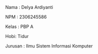 Nama : Delya Ardiyanti

NPM : 2306245586

Kelas : PBP A

Hobi: Tidur

Jurusan : Ilmu Sistem Informasi Komputer